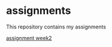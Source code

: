 # assignments
This repository contains my assignments

[assignment week2](https://github.com/DS117/assignments/blob/master/Assignment_week_2.ipynb)
